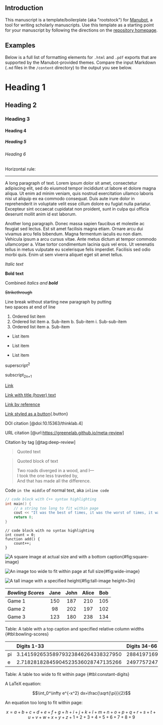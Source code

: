 ## Introduction

This manuscript is a template/boilerplate (aka "rootstock") for [Manubot](https://manubot.org/ "Manubot"), a tool for writing scholarly manuscripts.
Use this template as a starting point for your manuscript by following the directions on the [repository homepage](https://github.com/greenelab/manubot-rootstock "Manubot Rootstock").



## Examples

Below is a full list of formatting elements for `.html` and `.pdf` exports that are supported by the Manubot-provided themes. 
Compare the input Markdown (`.md` files in the `/content` directory) to the output you see below.

# Heading 1

## Heading 2

### Heading 3

#### Heading 4

##### Heading 5

###### Heading 6

<!-- an arbitrary comment. not visible in output. -->

Horizontal rule:

---

A long paragraph of text.
Lorem ipsum dolor sit amet, consectetur adipiscing elit, sed do eiusmod tempor incididunt ut labore et dolore magna aliqua.
Ut enim ad minim veniam, quis nostrud exercitation ullamco laboris nisi ut aliquip ex ea commodo consequat.
Duis aute irure dolor in reprehenderit in voluptate velit esse cillum dolore eu fugiat nulla pariatur.
Excepteur sint occaecat cupidatat non proident, sunt in culpa qui officia deserunt mollit anim id est laborum.

Another long paragraph.
Donec massa sapien faucibus et molestie ac feugiat sed lectus.
Est sit amet facilisis magna etiam.
Ornare arcu dui vivamus arcu felis bibendum.
Magna fermentum iaculis eu non diam.
Vehicula ipsum a arcu cursus vitae.
Ante metus dictum at tempor commodo ullamcorper a.
Vitae tortor condimentum lacinia quis vel eros.
Ut venenatis tellus in metus vulputate eu scelerisque felis imperdiet.
Facilisis sed odio morbi quis.
Enim ut sem viverra aliquet eget sit amet tellus.

*Italic* _text_

**Bold** __text__

Combined *italics and __bold__*

~~Strikethrough~~

Line break without starting new paragraph by putting  
two spaces at end of line

1. Ordered list item
2. Ordered list item
    a. Sub-item
    b. Sub-item
        i. Sub-sub-item
3. Ordered list item
    a. Sub-item

* List item
- List item
+ List item

superscript<sup>2</sup>

subscript<sub>2n+1</sub>

[Link](https://www.google.com)

[Link with title (hover) text](https://www.google.com "Google")

[Link by reference][google homepage]

[Google Homepage]: https://www.google.com

[Link styled as a button](https://www.google.com "Google"){.button}

DOI citation [@doi:10.15363/thinklab.4]

URL citation [@url:https://greenelab.github.io/meta-review]

Citation by tag [@tag:deep-review]

> Quoted text 

> Quoted block of text  
> 
> Two roads diverged in a wood, and I—  
> I took the one less traveled by,  
> And that has made all the difference.  

Code `in the middle` of normal text, aka `inline code`

```c++
// code block with C++ syntax highlighting
int main() {
    // a string too long to fit within page
    cout << "It was the best of times, it was the worst of times, it was the age of wisdom, it was the age of foolishness";
    return 0;
}
```

```
// code block with no syntax highlighting
int count = 0;
function add() {
	count++;
}
```

![A square image at actual size and with a bottom caption](https://raw.githubusercontent.com/greenelab/manubot-resources/master/images/square.png "Square image"){#fig:square-image}

![An image too wide to fit within page at full size](https://raw.githubusercontent.com/greenelab/manubot-resources/master/images/wide.png "Wide image"){#fig:wide-image}

![A tall image with a specified height](https://raw.githubusercontent.com/greenelab/manubot-resources/master/images/tall.png "Tall image"){#fig:tall-image height=3in}

| *Bowling Scores* | Jane          | John          | Alice         | Bob           |
|:-----------------|:-------------:|:-------------:|:-------------:|:-------------:|
| Game 1 | 150 | 187 | 210 | 105 |
| Game 2 |  98 | 202 | 197 | 102 |
| Game 3 | 123 | 180 | 238 | 134 |

Table: A table with a top caption and specified relative column widths {#tbl:bowling-scores}

|         | Digits 1-33                        | Digits 34-66                      | Digits 67-99                      | Ref.                        |
|:--------|:-----------------------------------|:----------------------------------|:----------------------------------|:----------------------------|
| pi | 3.14159265358979323846264338327950 | 288419716939937510582097494459230 | 781640628620899862803482534211706 | [`piday.org`](https://www.piday.org/million/) |
| e  | 2.71828182845904523536028747135266 | 249775724709369995957496696762772 | 407663035354759457138217852516642 | [`nasa.gov`](https://apod.nasa.gov/htmltest/gifcity/e.2mil) |

Table: A table too wide to fit within page {#tbl:constant-digits}

A LaTeX equation:

$$\int_0^\infty e^{-x^2} dx=\frac{\sqrt{\pi}}{2}$$

An equation too long to fit within page:

$$x = a + b + c + d + e + f + g + h + i + j + k + l + m + n + o + p + q + r + s + t + u + v + w + x + y + z + 1 + 2 + 3 + 4 + 5 + 6 + 7 + 8 + 9$$
